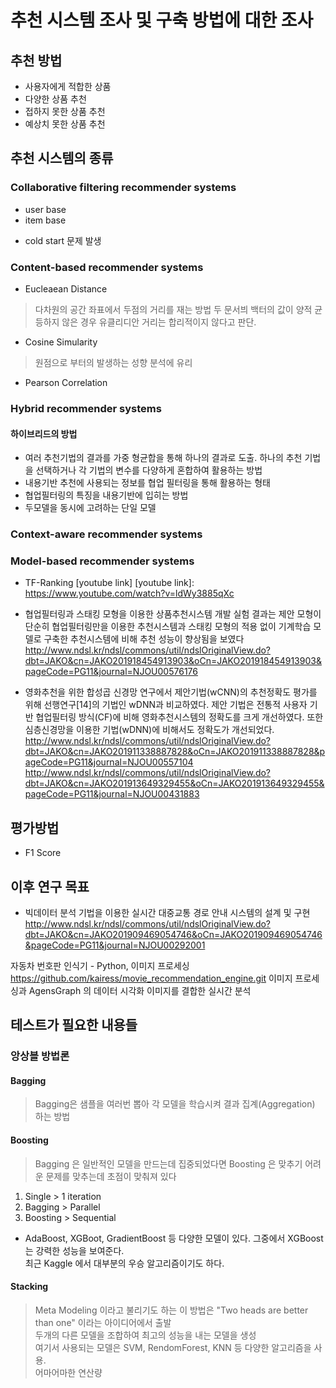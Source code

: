 # 추천 시스템 조사 및 구축 방법에 대한 조사
## 추천 방법
- 사용자에게 적합한 상품
- 다양한 상품 추천
- 접하지 못한 상품 추천
- 예상치 못한 상품 추천

## 추천 시스템의 종류
### Collaborative filtering recommender systems
- user base
- item base
* cold start 문제 발생
### Content-based recommender systems
- Eucleaean Distance
> 다차원의 공간 좌표에서 두점의 거리를 재는 방법
> 두 문서븨 백터의 값이 양적 균등하지 않은 경우 유클리디안 거리는 합리적이지 않다고 판단. 
- Cosine Simularity
> 원점으로 부터의 발생하는 성향 분석에 유리
- Pearson Correlation
### Hybrid recommender systems
#### 하이브리드의 방법
- 여러 추천기법의 결과를 가중 형균합을 통해 하나의 결과로 도출.
하나의 추천 기법을 선택하거나 각 기법의 변수를 다양하게 혼합하여 활용하는 방법
- 내용기반 추천에 사용되는 정보를 협업 필터링을 통해 활용하는 형태
- 협업필터링의 특징을 내용기반에 입히는 방법
- 두모델을 동시에 고려하는 단일 모델
### Context-aware recommender systems


### Model-based recommender systems
- TF-Ranking [youtube link]
[youtube link]: https://www.youtube.com/watch?v=ldWy3885qXc

- 협업필터링과 스태킹 모형을 이용한 상품추천시스템 개발
실험 결과는 제안 모형이 단순히 협업필터링만을 이용한 추천시스템과 스태킹 모형의 적용 없이 기계학습 모 델로 구축한 추천시스템에 비해 추천 성능이 향상됨을 보였다
http://www.ndsl.kr/ndsl/commons/util/ndslOriginalView.do?dbt=JAKO&cn=JAKO201918454913903&oCn=JAKO201918454913903&pageCode=PG11&journal=NJOU00576176

- 영화추천을 위한 합성곱 신경망
연구에서 제안기법(wCNN)의 추천정확도 평가를 위해 선행연구[14]의 기법인 wDNN과 비교하였다. 제안 기법은 전통적 사용자 기반 협업필터링 방식(CF)에 비해 영화추천시스템의 정확도를 크게 개선하였다. 또한 심층신경망을 이용한 기법(wDNN)에 비해서도 정확도가 개선되었다.
http://www.ndsl.kr/ndsl/commons/util/ndslOriginalView.do?dbt=JAKO&cn=JAKO201911338887828&oCn=JAKO201911338887828&pageCode=PG11&journal=NJOU00557104
http://www.ndsl.kr/ndsl/commons/util/ndslOriginalView.do?dbt=JAKO&cn=JAKO201913649329455&oCn=JAKO201913649329455&pageCode=PG11&journal=NJOU00431883


## 평가방법
- F1 Score

## 이후 연구 목표
- 빅데이터 분석 기법을 이용한 실시간 대중교통 경로 안내 시스템의 설계 및 구현<br />
http://www.ndsl.kr/ndsl/commons/util/ndslOriginalView.do?dbt=JAKO&cn=JAKO201909469054746&oCn=JAKO201909469054746&pageCode=PG11&journal=NJOU00292001

자동차 번호판 인식기 - Python, 이미지 프로세싱
https://github.com/kairess/movie_recommendation_engine.git
이미지 프로세싱과 AgensGraph 의 데이터 시각화 이미지를 결합한 실시간 분석

## 테스트가 필요한 내용들
### 앙상블 방법론
#### Bagging
> Bagging은 샘플을 여러번 뽑아 각 모델을 학습시켜 결과 집계(Aggregation) 하는 방법
#### Boosting
> Bagging 은 일반적인 모델을 만드는데 집중되었다면 Boosting 은 맞추기 어려운 문제를 맞추는데 초점이 맞춰져 있다
1. Single > 1 iteration
2. Bagging > Parallel
3. Boosting > Sequential
- AdaBoost, XGBoot, GradientBoost 등 다양한 모델이 있다. 그중에서 XGBoost는 강력한 성능을 보여준다.<br />
  최근 Kaggle 에서 대부분의 우승 알고리즘이기도 하다.
#### Stacking
> Meta Modeling 이라고 불리기도 하는 이 방법은 "Two heads are better than one" 이라는 아이디어에서 출발<br />
  두개의 다른 모델을 조합하여 최고의 성능을 내는 모델을 생성<br />
  여기서 사용되는 모델은 SVM, RendomForest, KNN 등 다양한 알고리즘을 사용.<br />
  어마어마한 연산량